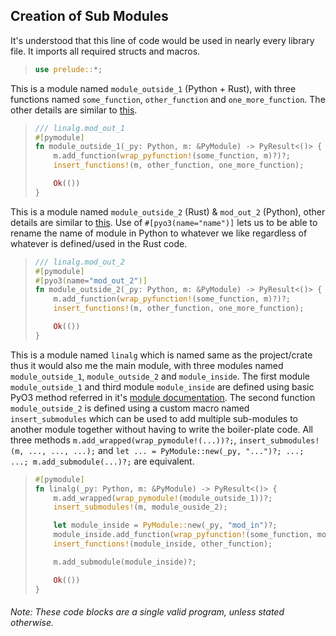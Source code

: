 ## Creation of Sub Modules

It's understood that this line of code would be used in nearly every library file. It imports all required structs and macros.

> ```rust
> use prelude::*;
> ```

This is a module named `module_outside_1` (Python + Rust), with three functions named `some_function`, `other_function` and `one_more_function`. The other details are similar to [this](1.3.0.functions.md).

> ```rust
> /// linalg.mod_out_1
> #[pymodule]
> fn module_outside_1(_py: Python, m: &PyModule) -> PyResult<()> {
>     m.add_function(wrap_pyfunction!(some_function, m)?)?;
>     insert_functions!(m, other_function, one_more_function);
> 
>     Ok(())
> }
> ```

This is a module named `module_outside_2` (Rust) & `mod_out_2` (Python), other details are similar to [this](1.3.0.functions.md). Use of `#[pyo3(name="name")]` lets us to be able to rename the name of module in Python to whatever we like regardless of whatever is defined/used in the Rust code.

> ```rust
> /// linalg.mod_out_2
> #[pymodule]
> #[pyo3(name="mod_out_2")]
> fn module_outside_2(_py: Python, m: &PyModule) -> PyResult<()> {
>     m.add_function(wrap_pyfunction!(some_function, m)?)?;
>     insert_functions!(m, other_function, one_more_function);
> 
>     Ok(())
> }
> ```

This is a module named `linalg` which is named same as the project/crate thus it would also me the main module, with three modules named `module_outside_1`, `module_outside_2` and `module_inside`. The first module `module_outside_1` and third module `module_inside` are defined using basic PyO3 method referred in it's [module documentation](https://pyo3.rs/v0.19.2/module). The second function `module_outside_2` is defined using a custom macro named `insert_submodules` which can be used to add multiple sub-modules to another module together without having to write the boiler-plate code. All three methods `m.add_wrapped(wrap_pymodule!(...))?;`, `insert_submodules!(m, ..., ..., ...);` and `let ... = PyModule::new(_py, "...")?; ...; ...; m.add_submodule(...)?;` are equivalent.

> ```rust
> #[pymodule]
> fn linalg(_py: Python, m: &PyModule) -> PyResult<()> {
>     m.add_wrapped(wrap_pymodule!(module_outside_1))?;
>     insert_submodules!(m, module_ouside_2);
> 
>     let module_inside = PyModule::new(_py, "mod_in")?;
>     module_inside.add_function(wrap_pyfunction!(some_function, module_inside)?)?;
>     insert_functions!(module_inside, other_function);
> 
>     m.add_submodule(module_inside)?;
> 
>     Ok(())
> }
> ```

###### Note: These code blocks are a single valid program, unless stated otherwise.
